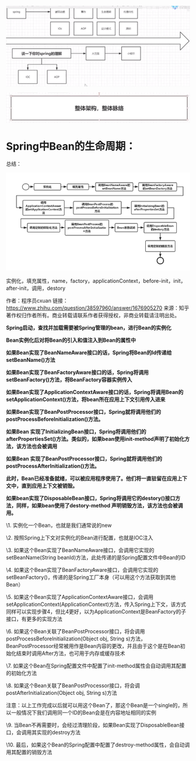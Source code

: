 ![image-20210317212249675](Spring相关问题.assets/image-20210317212249675.png)

![image-20210317212533493](Spring相关问题.assets/image-20210317212533493.png)



# Spring中Bean的生命周期：

总结：

![img](Spring相关问题.assets/754a34e03cfaa40008de8e2b9c1b815c_720w.jpg)

实例化，填充属性，name，factory，applicationContext，before-init，init，after-init，调用，destory

作者：程序员cxuan
链接：https://www.zhihu.com/question/38597960/answer/1676905270
来源：知乎
著作权归作者所有。商业转载请联系作者获得授权，非商业转载请注明出处。



**Spring启动，查找并加载需要被Spring管理的bean，进行Bean的实例化**

**Bean实例化后对将Bean的引入和值注入到Bean的属性中**

**如果Bean实现了BeanNameAware接口的话，Spring将Bean的Id传递给setBeanName()方法**

**如果Bean实现了BeanFactoryAware接口的话，Spring将调用setBeanFactory()方法，将BeanFactory容器实例传入**

**如果Bean实现了ApplicationContextAware接口的话，Spring将调用Bean的setApplicationContext()方法，将bean所在应用上下文引用传入进来**

**如果Bean实现了BeanPostProcessor接口，Spring就将调用他们的postProcessBeforeInitialization()方法。**

**如果Bean 实现了InitializingBean接口，Spring将调用他们的afterPropertiesSet()方法。类似的，如果bean使用init-method声明了初始化方法，该方法也会被调用**

**如果Bean 实现了BeanPostProcessor接口，Spring就将调用他们的postProcessAfterInitialization()方法。**

**此时，Bean已经准备就绪，可以被应用程序使用了。他们将一直驻留在应用上下文中，直到应用上下文被销毁。**

**如果bean实现了DisposableBean接口，Spring将调用它的destory()接口方法，同样，如果bean使用了destory-method 声明销毁方法，该方法也会被调用。**



\1. 实例化一个Bean，也就是我们通常说的new

\2. 按照Spring上下文对实例化的Bean进行配置，也就是IOC注入

\3. 如果这个Bean实现了BeanNameAware接口，会调用它实现的setBeanName(String beanId)方法，此处传递的是Spring配置文件中Bean的ID

\4. 如果这个Bean实现了BeanFactoryAware接口，会调用它实现的setBeanFactory()，传递的是Spring工厂本身（可以用这个方法获取到其他Bean）

\5. 如果这个Bean实现了ApplicationContextAware接口，会调用setApplicationContext(ApplicationContext)方法，传入Spring上下文，该方式同样可以实现步骤4，但比4更好，以为ApplicationContext是BeanFactory的子接口，有更多的实现方法

\6. 如果这个Bean关联了BeanPostProcessor接口，将会调用postProcessBeforeInitialization(Object obj, String s)方法，BeanPostProcessor经常被用作是Bean内容的更改，并且由于这个是在Bean初始化结束时调用After方法，也可用于内存或缓存技术

\7. 如果这个Bean在Spring配置文件中配置了init-method属性会自动调用其配置的初始化方法

\8. 如果这个Bean关联了BeanPostProcessor接口，将会调postAfterInitialization(Object obj, String s)方法

注意：以上工作完成以后就可以用这个Bean了，那这个Bean是一个single的，所以一般情况下我们调用同一个ID的Bean会是在内容地址相同的实例

\9. 当Bean不再需要时，会经过清理阶段，如果Bean实现了DisposableBean接口，会调用其实现的destroy方法

\10. 最后，如果这个Bean的Spring配置中配置了destroy-method属性，会自动调用其配置的销毁方法